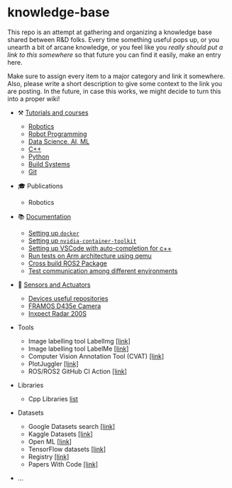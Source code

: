 # knowledge-base

This repo is an attempt at gathering and organizing a knowledge base shared between R&D folks. Every time something useful pops up, or you unearth a bit of arcane knowledge, or you feel like you _really should put a link to this somewhere_ so that future you can find it easily, make an entry here.

Make sure to assign every item to a major category and link it somewhere. Also, please write a short description to give some context to the link you are posting. In the future, in case this works, we might decide to turn this into a proper wiki!

- :hammer_and_pick: [Tutorials and courses](tutorials_courses.md)
  - [Robotics](tutorials_courses.md#robotics)
  - [Robot Programming](tutorials_courses.md#robot-programming)
  - [Data Science, AI, ML](tutorials_courses.md#data-science-ai-ml)
  - [C++](tutorials_courses.md#cpp)
  - [Python](tutorials_courses.md#python)
  - [Build Systems](tutorials_courses.md#build-systems)
  - [Git](tutorials_courses.md#git)
- :mortar_board: Publications
  - Robotics
- :books: [Documentation](documentation.md)
  - [Setting up `docker`](documentation.md#setting-up-docker)
  - [Setting up `nvidia-container-toolkit`](documentation.md#setting-up-nvidia-container-toolkit)
  - [Setting up VSCode with auto-completion for c++](documentation.md#setting-up-vscode-to-auto-complete-c)
  - [Run tests on Arm architecture using qemu](documentation.md#run-tests-on-arm-architecture-using-qemu)
  - [Cross build ROS2 Package](documentation.md#cross-build-ros2-package)
  - [Test communication among different environments](documentation.md#test-communication-among-different-environments)
- :robot: [Sensors and Actuators](sensors.md)
  - [Devices useful repositories](sensors.md#devices-useful-repositories)
  - [FRAMOS D435e Camera](sensors.md#framos-d435e-camera)
  - [Inxpect Radar 200S](Inxpect_radar.md)
- Tools
  - Image labelling tool LabelImg [[link]](https://github.com/heartexlabs/labelImg)
  - Image labelling tool LabelMe [[link]](https://github.com/wkentaro/labelme)
  - Computer Vision Annotation Tool (CVAT) [[link]](https://github.com/opencv/cvat)
  - PlotJuggler [[link]](https://www.plotjuggler.io/)
  - ROS/ROS2 GitHub CI Action [[link]](https://github.com/ros-tooling/action-ros-ci)
- Libraries
  - Cpp Libraries [list](repositories.md)
- Datasets
  - Google Datasets search [[link]](https://datasetsearch.research.google.com/)
  - Kaggle Datasets [[link]](https://www.kaggle.com/datasets)
  - Open ML [[link]](https://www.openml.org/)
  - TensorFlow datasets [[link]](https://www.tensorflow.org/datasets)
  - Registry [[link]](https://registry.opendata.aws/)
  - Papers With Code [[link]](https://paperswithcode.com/datasets)
  
  
  
- ...
